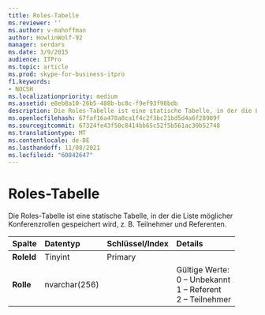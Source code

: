 ```yaml
---
title: Roles-Tabelle
ms.reviewer: ''
ms.author: v-mahoffman
author: HowlinWolf-92
manager: serdars
ms.date: 3/9/2015
audience: ITPro
ms.topic: article
ms.prod: skype-for-business-itpro
f1.keywords:
- NOCSH
ms.localizationpriority: medium
ms.assetid: e8eb8a10-26b5-488b-bc8c-f9ef93f98bdb
description: Die Roles-Tabelle ist eine statische Tabelle, in der die Liste möglicher Konferenzrollen gespeichert wird, z. B. Teilnehmer und Referenten.
ms.openlocfilehash: 67faf16a478a8ca1f4c2f3bc21bd5d4a6f28909f
ms.sourcegitcommit: 67324fe43f50c8414bb65c52f5b561ac30b52748
ms.translationtype: MT
ms.contentlocale: de-DE
ms.lasthandoff: 11/08/2021
ms.locfileid: "60842647"
---
```

# <a name="roles-table"></a>Roles-Tabelle
 
Die Roles-Tabelle ist eine statische Tabelle, in der die Liste möglicher Konferenzrollen gespeichert wird, z. B. Teilnehmer und Referenten.
  
|**Spalte**|**Datentyp**|**Schlüssel/Index**|**Details**|
|:-----|:-----|:-----|:-----|
|**RoleId** <br/> |Tinyint  <br/> |Primary  <br/> ||
|**Rolle** <br/> |nvarchar(256)  <br/> || Gültige Werte: <br/>  0 – Unbekannt <br/>  1 – Referent <br/>  2 – Teilnehmer <br/> |
   

